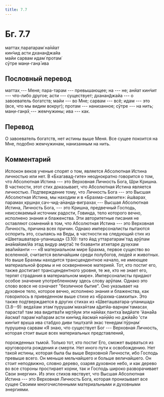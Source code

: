 ```yaml
---
title: 7.7
---
```


# Бг. 7.7
маттах̣ паратарам̇ на̄нйат<br/>
кин̃чид асти дханан̃джайа<br/>
майи сарвам идам̇ протам̇<br/>
сӯтре ман̣и-ган̣а̄ ива
## Пословный перевод

маттах̣ --- Меня; пара-тарам --- превышающее; на --- не; анйат кин̃чит ---
что-либо другое; асти --- существует; дханан̃джайа --- о завоеватель
богатств; майи --- во Мне; сарвам --- всё; идам --- это (все, что мы
видим вокруг); протам --- нанизанное; сӯтре --- на нить; ман̣и-ган̣а̄х̣ ---
жемчужины; ива --- как.

## Перевод

О завоеватель богатств, нет истины выше Меня. Все сущее покоится на Мне,
подобно жемчужинам, нанизанным на нить.

## Комментарий

Испокон веков ученые спорят о том, является Абсолютная Истина личностью
или нет. В «Бхагавад-гите» неоднократно говорится о том, что Абсолютная
Истина --- это Верховная Личность Бога, Шри Кришна. В частности, этот
стих доказывает, что Абсолютная Истина является личностью. Подтверждение
тому, что Личность Бога --- это Высшая Абсолютная Истина, мы находим и в
«Брахма-самхите»: ӣш́варах̣ парамах̣ кр̣шн̣ах̣ сач-чид-а̄нанда-виграхах̣ ---
Высшая Абсолютная Истина, Личность Бога, --- это Кришна, предвечный
Господь, неиссякаемый источник радости, Говинда, тело которого вечно,
исполнено знания и блаженства. Эти авторитетные писания не оставляют
сомнений в том, что Абсолютная Истина --- это Верховная Личность,
причина всех причин. Однако имперсоналисты пытаются оспорить это,
ссылаясь на Веды, в частности на следующий стих из
«Шветашватара-упанишад» (3.10): тато йад уттаратарам̇ тад арӯпам
ана̄майам/йа этад видур амр̣та̄с те бхаванти атхетаре дух̣кхам эва̄пийанти
--- «В материальном мире Брахма, первое существо во вселенной, считается
величайшим среди полубогов, людей и животных. Но выше Брахмы находится
трансцендентное начало, не имеющее материальной формы и не оскверненное
материей. Тот, кто постиг его, также достигает трансцендентного уровня,
те же, кто не знает его, терпят страдания в материальном мире».
Имперсоналисты придают особое значение употребленному здесь слову
арӯпам. Однако это слово вовсе не означает "безличное бытие". Оно
указывает на духовное тело, которое вечно, исполнено знания и
блаженства, как говорилось в приведенном выше стихе из «Брахма-самхиты».
Это также подтверждается в других стихах из «Шветашватара-упанишад»
(3.8--9): веда̄хам этам̇ пурушам̇ маха̄нтам а̄дитйа-варн̣ам̇ тамасах̣ параста̄т
там эва видитва̄ти мр̣тйум эти на̄нйах̣ пантха̄ видйате 'йана̄йа йасма̄т парам̇
на̄парам асти кин̃чид йасма̄н на̄н̣ӣйо но джйа̄йо 'сти кин̃чит вр̣кша ива
стабдхо диви тишт̣хатй экас тенедам̇ пӯрн̣ам̇ пурушен̣а сарвам «Я знаю, что
существует Бог --- Верховная Личность, которая стоит выше всех
материальных представлений,

порожденных тьмой. Только тот, кто постиг Его, сможет вырваться из
круговорота рождения и смерти. Нет иного пути к освобождению. Нет такой
истины, которая была бы выше Верховной Личности, ибо Господь превыше
всего. Он меньше мельчайшего и больше величайшего. Он стоит неподвижно,
словно дерево, озаряя духовное небо, и как дерево во все стороны
простирает корни, так и Господь широко разворачивает Свои энергии». Из
этих стихов явствует, что Высшая Абсолютная Истина --- это Верховная
Личность Бога, которая пронизывает все сущее Своими многочисленными
материальными и духовными энергиями.
